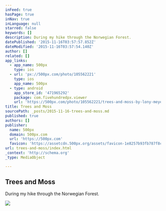 ```yaml
---
inFeed: true
hasPage: true
inNav: true
inLanguage: null
starred: false
keywords: []
description: During my hike through the Norwegian Forest.
datePublished: '2015-11-16T03:57:57.852Z'
dateModified: '2015-11-16T03:57:54.140Z'
author: []
related: []
app_links:
  - app_name: 500px
    type: ios
  - url: 'px://500px.com/photo/105562221'
    type: ios
    app_name: 500px
  - type: android
    app_store_id: '471965292'
    package: com.fivehundredpx.viewer
    url: 'https://500px.com/photo/105562221/trees-and-moss-by-lony-meyer'
title: Trees and Moss
sourcePath: _posts/2015-11-16-trees-and-moss.md
published: true
authors: []
publisher:
  name: 500px
  domain: 500px.com
  url: 'https://500px.com'
  favicon: 'https://assetcdn.500px.org/assets/favicon-1e8257b93fb787f8ceb66b5522ee853c.ico'
url: trees-and-moss/index.html
_context: 'http://schema.org'
_type: MediaObject

---
```

<article style=""><h1>Trees and Moss</h1><p>During my hike through the Norwegian Forest.</p><img src="https://drscdn.500px.org/photo/105562221/m%3D2048/071725eff96555ff2440c9664b12e4b9" /></article>